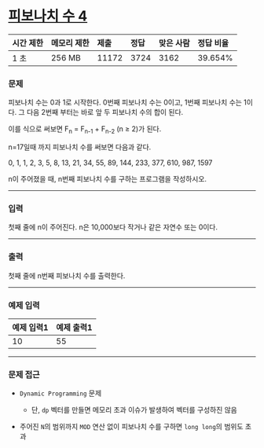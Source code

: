 # [피보나치 수 4](https://www.acmicpc.net/problem/10826)

<div align = center>

| 시간 제한 | 메모리 제한 | 제출  | 정답 | 맞은 사람 | 정답 비율 |
| :-------- | :---------- | :---- | :--- | :-------- | :-------- |
| 1 초      | 256 MB      | 11172 | 3724 | 3162      | 39.654%   |

</div>

### 문제

피보나치 수는 0과 1로 시작한다. 0번째 피보나치 수는 0이고, 1번째 피보나치 수는 1이다. 그 다음 2번째 부터는 바로 앞 두 피보나치 수의 합이 된다.

이를 식으로 써보면 F<sub>n</sub> = F<sub>n-1</sub> + F<sub>n-2</sub> (n ≥ 2)가 된다.

n=17일때 까지 피보나치 수를 써보면 다음과 같다.

0, 1, 1, 2, 3, 5, 8, 13, 21, 34, 55, 89, 144, 233, 377, 610, 987, 1597

n이 주어졌을 때, n번째 피보나치 수를 구하는 프로그램을 작성하시오.

---

### 입력

첫째 줄에 n이 주어진다. n은 10,000보다 작거나 같은 자연수 또는 0이다.

---

### 출력

첫째 줄에 n번째 피보나치 수를 출력한다.

---

### 예제 입력

| 예제 입력1 | 예제 출력1 |
| :--------- | :--------- |
| 10         | 55         |

---

### 문제 접근

  - `Dynamic Programming` 문제

    - 단, `dp` 벡터를 만들면 메모리 초과 이슈가 발생하여 벡터를 구성하진 않음

  - 주어진 `N`의 범위까지 `MOD` 연산 없이 피보나치 수를 구하면 `long long`의 범위도 초과